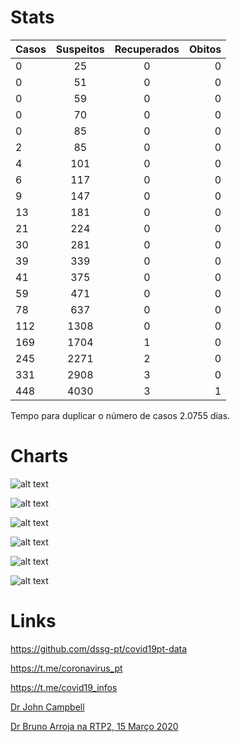 
# Stats 

| Casos | Suspeitos | Recuperados | Obitos |
|-------|:---------:|:-----------:|-------:|
| 0 | 25 | 0 | 0 |
| 0 | 51 | 0 | 0 |
| 0 | 59 | 0 | 0 |
| 0 | 70 | 0 | 0 |
| 0 | 85 | 0 | 0 |
| 2 | 85 | 0 | 0 |
| 4 | 101 | 0 | 0 |
| 6 | 117 | 0 | 0 |
| 9 | 147 | 0 | 0 |
| 13 | 181 | 0 | 0 |
| 21 | 224 | 0 | 0 |
| 30 | 281 | 0 | 0 |
| 39 | 339 | 0 | 0 |
| 41 | 375 | 0 | 0 |
| 59 | 471 | 0 | 0 |
| 78 | 637 | 0 | 0 |
| 112 | 1308 | 0 | 0 |
| 169 | 1704 | 1 | 0 |
| 245 | 2271 | 2 | 0 |
| 331 | 2908 | 3 | 0 |
| 448 | 4030 | 3 | 1 |

Tempo para duplicar o número de casos 2.0755 dias.

# Charts
![alt text](https://github.com/covid19-PT/stats/blob/master/meu/CasosCorona_17-Mar-2020.jpg "Logo Title Text 1")

![alt text](https://github.com/covid19-PT/stats/blob/master/meu/CasosCorona_RecuperadosInfectados17-Mar-2020.jpg "Logo Title Text 1")

![alt text](https://github.com/covid19-PT/stats/blob/master/meu/InfoCasosCoronaConfirmados_17-Mar-2020.jpg "Logo Title Text 1")

![alt text](https://github.com/covid19-PT/stats/blob/master/meu/InfoCasosCoronaEfectivos_17-Mar-2020.jpg "Logo Title Text 1")

![alt text](https://github.com/covid19-PT/stats/blob/master/meu/LTSim_ExponentialModel17-Mar-2020.jpg "Logo Title Text 1")

![alt text](https://github.com/covid19-PT/stats/blob/master/meu/Poly17-Mar-2020.jpg "Logo Title Text 1")

# Links
https://github.com/dssg-pt/covid19pt-data

https://t.me/coronavirus_pt

https://t.me/covid19_infos

[Dr John Campbell](https://www.youtube.com/watch?v=dr0Cqlf5xK4)

[Dr Bruno Arroja na RTP2, 15 Março 2020](https://streamable.com/chqim)
